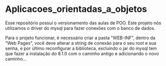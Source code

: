 # Aplicacoes_orientadas_a_objetos
Esse repositório possuí o versionamento das aulas de POO.
Este projeto nós utilizamos o driver do mysql para fazer conexões com o banco de dados.

Para o projeto funcionar, é necessário criar a pasta "WEB-INF", dentro da "Web Pages", você deve alterar a string de conexão para o seu root e sua senha, e por último reconfigurar a biblioteca, excluindo o jar do mysql tem que fazer a instalação do 8.1.0 com o caminho antigo e adicionando o novo caminho...
